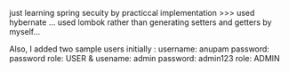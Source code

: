 just learning spring secuity by practiccal implementation >>>
used hybernate ...
used lombok rather than generating setters and getters by myself...


Also, I added two sample users initially :
username: anupam
password: password
role: USER
&
usename: admin
password: admin123
role: ADMIN

